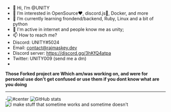- 👋 Hi, I’m @UNITY
- 👀 I’m interested in OpenSource❤️, discord.js🏴, Docker, and more
- 🌱 I’m currently learning  frondend/backend, Ruby, Linux and a bit of python
- 💞️ I'm active in internet and people know me as unity;
- 📫 How to reach me?
- Discord: UNITY#5024
- Email: contact@rajmaskey.dev
- Discord server: https://discord.gg/3hKfQ4atpa
- Twitter: UNITY009 (send me a dm)
- 
 **Those Forked project are  Which am/was working on, and were for personal use don't get confused or use them if you dont know what are you doing**
___________________________________________________________________________________________________________

-![#center](https://github-readme-stats.vercel.app/api/top-langs/?username=rajmaskey&layout=compact)
![GitHub stats](https://github-readme-stats.vercel.app/api?username=rajmaskey&show_icons=true&theme=radical)
![I make stuff that sometime works and sometime doesn't](https://linustechtips.com/uploads/monthly_2017_04/IMG_1135.GIF.1306379ccdf6fcf96c77d78509a07273.GIF)
